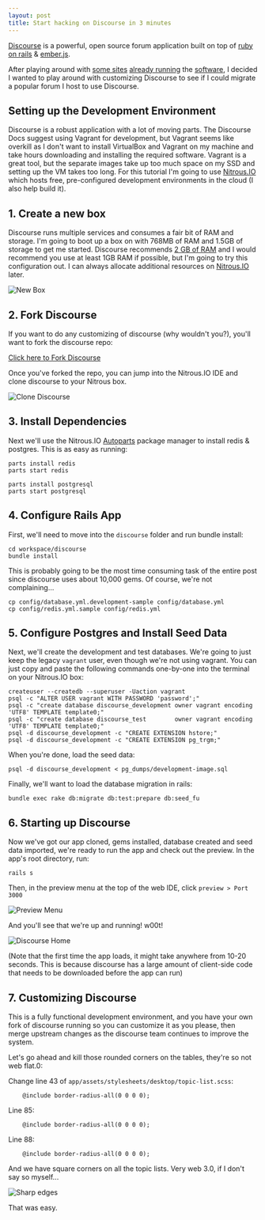 ```yaml
---
layout: post
title: Start hacking on Discourse in 3 minutes
---
```


[Discourse](https://www.discourse.org) is a powerful, open source forum application built on top of [ruby on rails](https://www.rubyonrails.org) & [ember.js](https://www.emberjs.com).  

After playing around with [some sites](https://discussion.heroku.com/) [already running](http://discuss.howtogeek.com/) the [software](http://bbs.boingboing.net/), I decided I wanted to play around with customizing Discourse to see if I could migrate a popular forum I host to use Discourse.

## Setting up the Development Environment

Discourse is a robust application with a lot of moving parts.  The Discourse Docs suggest using Vagrant for development, but Vagrant seems like overkill as I don't want to install VirtualBox and Vagrant on my machine and take hours downloading and installing the required software.  Vagrant is a great tool, but the separate images take up too much space on my SSD and setting up the VM takes too long.  For this tutorial I'm going to use [Nitrous.IO](https://www.nitrous.io/) which hosts free, pre-configured development environments in the cloud (I also help build it).

## 1. Create a new box

Discourse runs multiple services and consumes a fair bit of RAM and storage.  I'm going to boot up a box on with 768MB of RAM and 1.5GB of storage to get me started.  Discourse recommends [2 GB of RAM](https://github.com/ajhit406/discourse/blob/master/docs/INSTALL-ubuntu.md) and I would recommend you use at least 1GB RAM if possible, but I'm going to try this configuration out. I can always allocate additional resources on [Nitrous.IO](https://www.nitrous.io/) later.

![New Box](/images/new-box.png)

## 2. Fork Discourse

If you want to do any customizing of discourse (why wouldn't you?), you'll want to fork the discourse repo:

[Click here to Fork Discourse](https://github.com/discourse/discourse/fork)

Once you've forked the repo, you can jump into the Nitrous.IO IDE and clone discourse to your Nitrous box. 

![Clone Discourse](/images/cloned.png)

## 3. Install Dependencies

Next we'll use the Nitrous.IO [Autoparts](http://blog.nitrous.io/2013/09/18/introducing-autoparts-for-nitrous-io.html) package manager to install redis & postgres.  This is as easy as running:

    parts install redis
    parts start redis

    parts install postgresql
    parts start postgresql

## 4. Configure Rails App

First, we'll need to move into the `discourse` folder and run bundle install: 

    cd workspace/discourse
    bundle install 

This is probably going to be the most time consuming task of the entire post since discourse uses about 10,000 gems.  Of course, we're not complaining…

    cp config/database.yml.development-sample config/database.yml
    cp config/redis.yml.sample config/redis.yml

## 5. Configure Postgres and Install Seed Data

Next, we'll create the development and test databases.  We're going to just keep the legacy `vagrant` user, even though we're not using vagrant.  You can just copy and paste the following commands one-by-one into the terminal on your Nitrous.IO box: 

    createuser --createdb --superuser -Uaction vagrant
    psql -c "ALTER USER vagrant WITH PASSWORD 'password';"
    psql -c "create database discourse_development owner vagrant encoding 'UTF8' TEMPLATE template0;"
    psql -c "create database discourse_test        owner vagrant encoding 'UTF8' TEMPLATE template0;"
    psql -d discourse_development -c "CREATE EXTENSION hstore;"
    psql -d discourse_development -c "CREATE EXTENSION pg_trgm;"

When you're done, load the seed data: 

    psql -d discourse_development < pg_dumps/development-image.sql

Finally, we'll want to load the database migration in rails: 

    bundle exec rake db:migrate db:test:prepare db:seed_fu

## 6. Starting up Discourse

Now we've got our app cloned, gems installed, database created and seed data imported, we're ready to run the app and check out the preview.  In the app's root directory, run: 

    rails s

Then, in the preview menu at the top of the web IDE, click `preview > Port 3000`

![Preview Menu](/images/preview-menu.png)

And you'll see that we're up and running!  w00t!  

![Discourse Home](/images/main.png)

(Note that the first time the app loads, it might take anywhere from 10-20 seconds.  This is because discourse has a large amount of client-side code that needs to be downloaded before the app can run)

## 7. Customizing Discourse

This is a fully functional development environment, and you have your own fork of discourse running so you can customize it as you please, then merge upstream changes as the discourse team continues to improve the system. 

Let's go ahead and kill those rounded corners on the tables, they're so not web flat.0: 

Change line 43 of `app/assets/stylesheets/desktop/topic-list.scss`: 

		@include border-radius-all(0 0 0 0);

Line 85:  

		@include border-radius-all(0 0 0 0);
 
Line 88: 

		@include border-radius-all(0 0 0 0);
    
And we have square corners on all the topic lists.  Very web 3.0, if I don't say so myself...

![Sharp edges](/images/new-icon.png)

That was easy.
